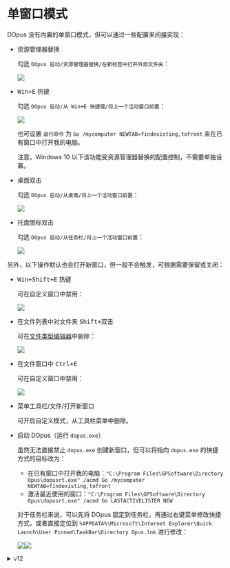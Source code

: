 # 单窗口模式
DOpus 没有内置的单窗口模式，但可以通过一些配置来间接实现：

- 资源管理器替换

  勾选 `DOpus 启动/资源管理器替换/在新标签中打开外部文件夹`：

  ![](images/单窗口模式/资源管理器.png)

- <kbd>Win+E</kbd> 热键

  勾选 `DOpus 启动/从 Win+E 快捷键/将上一个活动窗口前置`：

  ![](images/单窗口模式/Win-E.png)

  也可设置 `运行命令` 为 `Go /mycomputer NEWTAB=findexisting,tofront` 来在已有窗口中打开我的电脑。

  注意，Windows 10 以下该功能受资源管理器替换的配置控制，不需要单独设置。

- 桌面双击

  勾选 `DOpus 启动/从桌面/将上一个活动窗口前置`：

  ![](images/单窗口模式/桌面双击.png)

- 托盘图标双击

  勾选 `DOpus 启动/从任务栏/将上一个活动窗口前置`：

  ![](images/单窗口模式/托盘图标双击.png)

另外，以下操作默认也会打开新窗口，但一般不会触发，可根据需要保留或关闭：
- <kbd>Win+Shift+E</kbd> 热键

  可在自定义窗口中禁用：

  ![](images/单窗口模式/Win-Shift-E.png)

- 在文件列表中对文件夹 <kbd>Shift+双击</kbd>

  可在[文件类型编辑器](../../类型/README.md#文件类型)中删除：

  ![](images/单窗口模式/Shift-双击.png)

- 在文件窗口中 <kbd>Ctrl+E</kbd>

  可在自定义窗口中禁用：

  ![](images/单窗口模式/Ctrl+E.png)

- 菜单工具栏/文件/打开新窗口

  可开启自定义模式，从工具栏菜单中删除。

- 启动 DOpus（运行 `dopus.exe`）

  虽然无法直接禁止 `dopus.exe` 创建新窗口，但可以将指向 `dopus.exe` 的快捷方式的目标改为：
  - 在已有窗口中打开我的电脑：`"C:\Program Files\GPSoftware\Directory Opus\dopusrt.exe" /acmd Go /mycomputer NEWTAB=findexisting,tofront`
  - 激活最近使用的窗口：`"C:\Program Files\GPSoftware\Directory Opus\dopusrt.exe" /acmd Go LASTACTIVELISTER NEW`
  
  对于任务栏来说，可以先将 DOpus 固定到任务栏，再通过右键菜单修改快捷方式，或者直接定位到 `%APPDATA%\Microsoft\Internet Explorer\Quick Launch\User Pinned\TaskBar\Directory Opus.lnk` 进行修改：

  ![](images/单窗口模式/任务栏.png)![](images/单窗口模式/快捷方式.png)

<details><summary>v12</summary>

默认配置下，新文件窗口的产生有以下几个来源：
- 资源管理器替换
- 双击桌面
- 双击托盘图标
- 热键
  - 全局
    - <kbd><kbd>Win</kbd>+<kbd>E</kbd></kbd>
    - <kbd><kbd>Win</kbd>+<kbd>Shift</kbd>+<kbd>E</kbd></kbd> 打开新窗口
  - 文件列表
    - <kbd>Shift</kbd>+双击 在新窗口中打开选中文件夹
  - 菜单工具栏
    - <kbd><kbd>Ctrl</kbd>+<kbd>E</kbd></kbd> 打开新窗口
- 工具栏
  - 菜单/文件/打开新窗口
- 启动 DOpus（运行 `dopus.exe`）

要实现单窗口模式，需要进行以下设置：
- 资源管理器替换

  勾选 `DOpus 启动/资源管理器替换/在新标签中打开外部文件夹`。
- 双击桌面

  选择 `DOpus 启动/从桌面/激活最近使用的窗口`。
- 双击托盘图标

  选择 `DOpus 启动/从任务栏/激活最近使用的窗口`。
- 热键

  - Win+E
    - Windows 10 及以上：选择 `DOpus 启动/从 Win+E 热键/激活最近使用的窗口`，或设置 `运行命令` 为 `Go /mycomputer NEWTAB=findexisting,tofront`（打开我的电脑）。
    - Windows 10 以下：受资源管理器替换的配置控制，不需要单独设置。
  - 其它热键

    不使用、禁用或根据自己的需要修改。
- 工具栏

  不使用、删除或根据自己的需要修改。
- 启动 DOpus（可忽略）

  虽然无法直接禁止 `dopus.exe` 创建新窗口，但可以将指向 `dopus.exe` 的快捷方式的目标改为：
  - 在已有窗口中打开我的电脑：`"C:\Program Files\GPSoftware\Directory Opus\dopusrt.exe" /acmd Go /mycomputer NEWTAB=findexisting,tofront`
  - 激活最近使用的窗口：`"C:\Program Files\GPSoftware\Directory Opus\dopusrt.exe" /acmd Go LASTACTIVELISTER NEW`
  
  对于任务栏来说，可以先将 DOpus 固定到任务栏，再通过右键菜单修改快捷方式，或者直接定位到 `%APPDATA%\Microsoft\Internet Explorer\Quick Launch\User Pinned\TaskBar\Directory Opus.lnk` 进行修改：

  ![](images/单窗口模式/任务栏.png)![](images/单窗口模式/快捷方式.png)

</details>

<!-- TODO
其它的文件管理器，例如 Total Commander 和 XYplorer，
-->